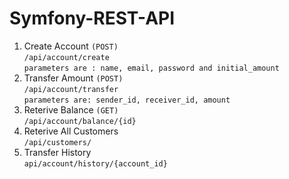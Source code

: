 # Symfony-REST-API

1) Create Account `(POST)` <br>
`/api/account/create` <br>
 `parameters are : name, email, password and initial_amount`
 2) Transfer Amount `(POST)`<br>
  `/api/account/transfer`<br>
  `parameters are: sender_id, receiver_id, amount` 
 3) Reterive Balance `(GET)`<br>
  `/api/account/balance/{id}`
 4) Reterive All Customers  <br>
  `/api/customers/`
 5) Transfer History  <br>
  `api/account/history/{account_id}`
                                 
